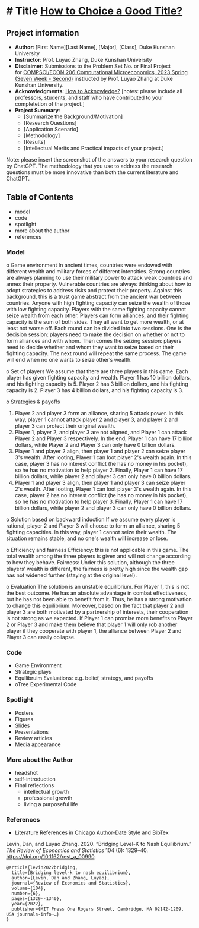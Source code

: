 # # Title [How to Choice a Good Title?](https://www.nature.com/articles/s41562-021-01152-2)
## Project information
- **Author**: [First Name][Last Name], [Major], [Class], Duke Kunshan University
- **Instructor**: Prof. Luyao Zhang, Duke Kunshan University
- **Disclaimer**: Submissions to the Problem Set No. or Final Project for [COMPSCI/ECON 206 Computational Microeconomics, 2023 Spring (Seven Week - Second)](https://ce.pubpub.org/) instructed by Prof. Luyao Zhang at Duke Kunshan University.
- **Acknowledgments**: [How to Acknowledge?](https://www.scribbr.co.uk/thesis-dissertation/acknowledgements/)
[notes: please include all professors, students, and staff who have contributed to your completetion of the project.]
- **Project Summary**: 
  - [Summarize the Background/Motivation]
  - [Research Questions]
  - [Application Scenario]
  - [Methodology]
  - [Results]
  - [Intellectual Merits and Practical impacts of your project.]
  
   
Note: please insert the screenshot of the answers to your research question by ChatGPT. The methodology that you use to address the research questions must be more innovative than both the current literature and ChatGPT. 

## Table of Contents

- model
- code
- spotlight
- more about the author
- references

### Model
o	Game environment
	In ancient times, countries were endowed with different wealth and military forces of different intensities. Strong countries are always planning to use their military power to attack weak countries and annex their property. Vulnerable countries are always thinking about how to adopt strategies to address risks and protect their property.
	Against this background, this is a trust game abstract from the ancient war between countries. Anyone with high fighting capacity can seize the wealth of those with low fighting capacity. Players with the same fighting capacity cannot seize wealth from each other. Players can form alliances, and their fighting capacity is the sum of both sides. They all want to get more wealth, or at least not worse off. 
	Each round can be divided into two sessions. One is the decision session: players need to make the decision on whether or not to form alliances and with whom. Then comes the seizing session: players need to decide whether and whom they want to seize based on their fighting capacity. The next round will repeat the same process. The game will end when no one wants to seize other’s wealth.
	
o	Set of players
We assume that there are three players in this game. Each player has given fighting capacity and wealth.
Player 1 has 10 billion dollars, and his fighting capacity is 5.
Player 2 has 3 billion dollars, and his fighting capacity is 2.
Player 3 has 4 billion dollars, and his fighting capacity is 3.

o	Strategies & payoffs
1.	Player 2 and player 3 form an alliance, sharing 5 attack power. In this way, player 1 cannot attack player 2 and player 3, and player 2 and player 3 can protect their original wealth.
2.	Player 1, player 2, and player 3 are not aligned, and Player 1 can attack Player 2 and Player 3 respectively. In the end, Player 1 can have 17 billion dollars, while Player 2 and Player 3 can only have 0 billion dollars.
3.	Player 1 and player 2 align, then player 1 and player 2 can seize player 3's wealth. After looting, Player 1 can loot player 2's wealth again. In this case, player 3 has no interest conflict (he has no money in his pocket), so he has no motivation to help player 2. Finally, Player 1 can have 17 billion dollars, while player 2 and player 3 can only have 0 billion dollars.
4.	Player 1 and player 3 align, then player 1 and player 3 can seize player 2's wealth. After looting, Player 1 can loot player 3's wealth again. In this case, player 2 has no interest conflict (he has no money in his pocket), so he has no motivation to help player 3. Finally, Player 1 can have 17 billion dollars, while player 2 and player 3 can only have 0 billion dollars.

o	Solution based on backward induction
If we assume every player is rational, player 2 and Player 3 will choose to form an alliance, sharing 5 fighting capacities. In this way, player 1 cannot seize their wealth. The situation remains stable, and no one's wealth will increase or lose.

o	Efficiency and fairness
Efficiency: this is not applicable in this game. The total wealth among the three players is given and will not change according to how they behave.
Fairness: Under this solution, although the three players’ wealth is different, the fairness is pretty high since the wealth gap has not widened further (staying at the original level).



o	Evaluation
The solution is an unstable equilibrium. 
For Player 1, this is not the best outcome. He has an absolute advantage in combat effectiveness, but he has not been able to benefit from it. Thus, he has a strong motivation to change this equilibrium.
 Moreover, based on the fact that player 2 and player 3 are both motivated by a partnership of interests, their cooperation is not strong as we expected. If Player 1 can promise more benefits to Player 2 or Player 3 and make them believe that player 1 will only rob another player if they cooperate with player 1, the alliance between Player 2 and Player 3 can easily collapse.



### Code
- Game Environment
- Strategic plays
- Equilibruim Evaluations: e.g. belief, strategy, and payoffs
- oTree Experimental Code 


### Spotlight
- Posters
- Figures
- Slides
- Presentations
- Review articles
- Media appearance

### More about the Author
- headshot
- self-introduction
- Final reflections 
  - intellectual growth
  - professional growth
  - living a purposeful life

### References

- Literature References in [Chicago Author-Date](https://www.chicagomanualofstyle.org/tools_citationguide/citation-guide-2.html) Style and [BibTex](https://scholar.google.com/) 

Levin, Dan, and Luyao Zhang. 2020. “Bridging Level-K to Nash Equilibrium.” *The Review of Economics and Statistics* 104 (6): 1329–40. https://doi.org/10.1162/rest_a_00990.

```
@article{levin2022bridging,
  title={Bridging level-k to nash equilibrium},
  author={Levin, Dan and Zhang, Luyao},
  journal={Review of Economics and Statistics},
  volume={104},
  number={6},
  pages={1329--1340},
  year={2022},
  publisher={MIT Press One Rogers Street, Cambridge, MA 02142-1209, USA journals-info~…}
}
```

